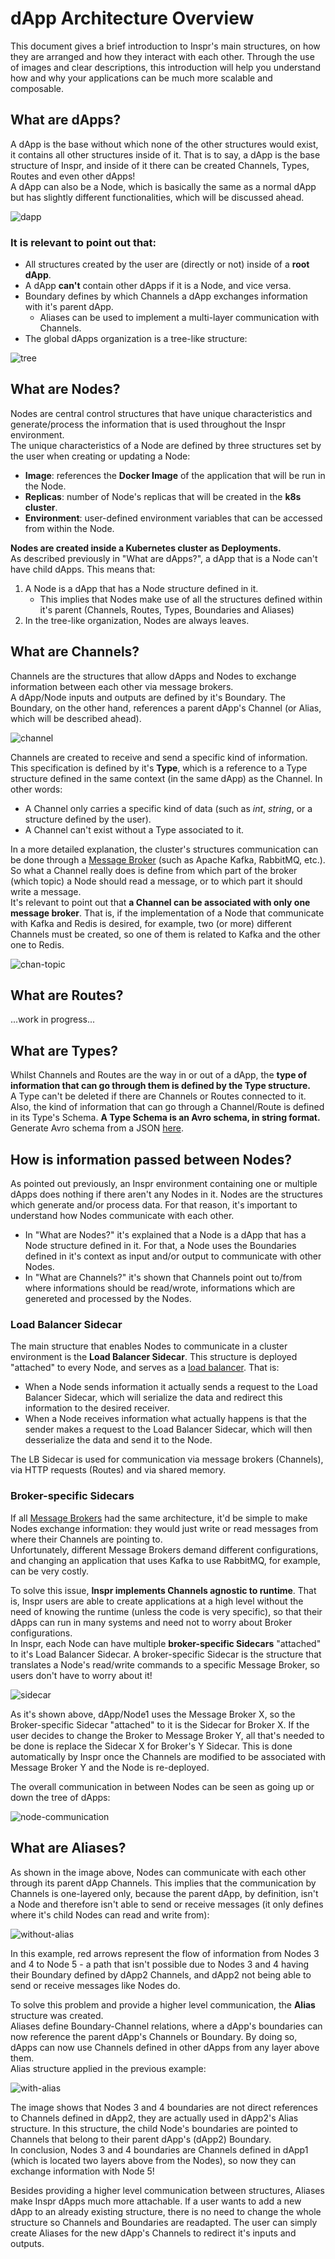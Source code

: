 # dApp Architecture Overview
This document gives a brief introduction to Inspr's main structures, on how they are arranged and how they interact with each other. Through the use of images and clear descriptions, this introduction will help you understand how and why your applications can be much more scalable and composable.

## What are dApps?  
A dApp is the base without which none of the other structures would exist, it contains all other structures inside of it. That is to say, a dApp is the base structure of Inspr, and inside of it there can be created Channels, Types, Routes and even other dApps!  
A dApp can also be a Node, which is basically the same as a normal dApp but has slightly different functionalities, which will be discussed ahead.

![dapp](img/dapp-struct.png)

### It is relevant to point out that:
- All structures created by the user are (directly or not) inside of a **root dApp**.  
- A dApp **can't** contain other dApps if it is a Node, and vice versa.
- Boundary defines by which Channels a dApp exchanges information with it's parent dApp.
    - Aliases can be used to implement a multi-layer communication with Channels.
- The global dApps organization is a tree-like structure:  

![tree](img/dapp-tree.png)  

## What are Nodes?
Nodes are central control structures that have unique characteristics and generate/process the information that is used throughout the Inspr environment.  
The unique characteristics of a Node are defined by three structures set by the user when creating or updating a Node:
- **Image**: references the **Docker Image** of the application that will be run in the Node.
- **Replicas**: number of Node's replicas that will be created in the **k8s cluster**.
- **Environment**: user-defined environment variables that can be accessed from within the Node.  

**Nodes are created inside a Kubernetes cluster as Deployments.**  
As described previously in "What are dApps?", a dApp that is a Node can't have child dApps. This means that:
1) A Node is a dApp that has a Node structure defined in it.
    - This implies that Nodes make use of all the structures defined within it's parent (Channels, Routes, Types, Boundaries and Aliases)
2) In the tree-like organization, Nodes are always leaves.


## What are Channels?  
Channels are the structures that allow dApps and Nodes to exchange information between each other via message brokers.  
A dApp/Node inputs and outputs are defined by it's Boundary. The Boundary, on the other hand, references a parent dApp's Channel (or Alias, which will be described ahead).

![channel](img/chan-func.png)  

Channels are created to receive and send a specific kind of information. This specification is defined by it's **Type**, which is a reference to a Type structure defined in the same context (in the same dApp) as the Channel. In other words:
- A Channel only carries a specific kind of data (such as *int*, *string*, or a structure defined by the user).
- A Channel can't exist without a Type associated to it.  

In a more detailed explanation, the cluster's structures communication can be done through a [Message Broker](https://en.wikipedia.org/wiki/Message_broker) (such as Apache Kafka, RabbitMQ, etc.). So what a Channel really does is define from which part of the broker (which topic) a Node should read a message, or to which part it should write a message.  
It's relevant to point out that **a Channel can be associated with only one message broker**. That is, if the implementation of a Node that communicate with Kafka and Redis is desired, for example, two (or more) different Channels must be created, so one of them is related to Kafka and the other one to Redis.

![chan-topic](img/chan-topic.jpg)

## What are Routes?
...work in progress...

## What are Types?
Whilst Channels and Routes are the way in or out of a dApp, the **type of information that can go through them is defined by the Type structure.**  
A Type can't be deleted if there are Channels or Routes connected to it.
Also, the kind of information that can go through a Channel/Route is defined in its Type's Schema. **A Type Schema is an Avro schema, in string format.**  
Generate Avro schema from a JSON [here](https://toolslick.com/generation/metadata/avro-schema-from-json).

## How is information passed between Nodes?
As pointed out previously, an Inspr environment containing one or multiple dApps does nothing if there aren't any Nodes in it. Nodes are the structures which generate and/or process data. For that reason, it's important to understand how Nodes communicate with each other.  
- In "What are Nodes?" it's explained that a Node is a dApp that has a Node structure defined in it. For that, a Node uses the Boundaries defined in it's context as input and/or output to communicate with other Nodes.
- In "What are Channels?" it's shown that Channels point out to/from where informations should be read/wrote, informations which are genereted and processed by the Nodes.  


### Load Balancer Sidecar
The main structure that enables Nodes to communicate in a cluster environment is the **Load Balancer Sidecar**. This structure is deployed "attached" to every Node, and serves as a [load balancer](https://www.nginx.com/resources/glossary/load-balancing/). That is:
- When a Node sends information it actually sends a request to the Load Balancer Sidecar, which will serialize the data and redirect this information to the desired receiver.
- When a Node receives information what actually happens is that the sender makes a request to the Load Balancer Sidecar, which will then desserialize the data and send it to the Node.  

The LB Sidecar is used for communication via message brokers (Channels), via HTTP requests (Routes) and via shared memory.


### Broker-specific Sidecars
If all [Message Brokers](https://en.wikipedia.org/wiki/Message_broker) had the same architecture, it'd be simple to make Nodes exchange information: they would just write or read messages from where their Channels are pointing to.  
Unfortunately, different Message Brokers demand different configurations, and changing an application that uses Kafka to use RabbitMQ, for example, can be very costly.  

To solve this issue, **Inspr implements Channels agnostic to runtime**. That is, Inspr users are able to create applications at a high level without the need of knowing the runtime (unless the code is very specific), so that their dApps can run in many systems and need not to worry about Broker configurations.  
In Inspr, each Node can have multiple **broker-specific Sidecars** "attached" to it's Load Balancer Sidecar. A broker-specific Sidecar is the structure that translates a Node's read/write commands to a specific Message Broker, so users don't have to worry about it!  

![sidecar](img/sidecar.jpg)  

As it's shown above, dApp/Node1 uses the Message Broker X, so the Broker-specific Sidecar "attached" to it is the Sidecar for Broker X. If the user decides to change the Broker to Message Broker Y, all that's needed to be done is replace the Sidecar X for Broker's Y Sidecar. This is done automatically by Inspr once the Channels are modified to be associated with Message Broker Y and the Node is re-deployed. 

The overall communication in between Nodes can be seen as going up or down the tree of dApps:

![node-communication](img/node-comm.jpg)

## What are Aliases?
As shown in the image above, Nodes can communicate with each other through its parent dApp Channels. This implies that the communication by Channels is one-layered only, because the parent dApp, by definition, isn't a Node and therefore isn't able to send or receive messages (it only defines where it's child Nodes can read and write from):

![without-alias](img/no-alias.jpg)  

In this example, red arrows represent the flow of information from Nodes 3 and 4 to Node 5 - a path that isn't possible due to Nodes 3 and 4 having their Boundary defined by dApp2 Channels, and dApp2 not being able to send or receive messages like Nodes do.  

To solve this problem and provide a higher level communication, the **Alias** structure was created.  
Aliases define Boundary-Channel relations, where a dApp's boundaries can now reference the parent dApp's Channels or Boundary. By doing so, dApps can now use Channels defined in other dApps from any layer above them.  
Alias structure applied in the previous example:  


![with-alias](img/alias.jpg)  

The image shows that Nodes 3 and 4 boundaries are not direct references to Channels defined in dApp2, they are actually used in dApp2's Alias structure. In this structure, the child Node's boundaries are pointed to Channels that belong to their parent dApp's (dApp2) Boundary.  
In conclusion, Nodes 3 and 4 boundaries are Channels defined in dApp1 (which is located two layers above from the Nodes), so now they can exchange information with Node 5!

Besides providing a higher level communication between structures, Aliases make Inspr dApps much more attachable. If a user wants to add a new dApp to an already existing structure, there is no need to change the whole structure so Channels and Boundaries are readapted. The user can simply create Aliases for the new dApp's Channels to redirect it's inputs and outputs.
